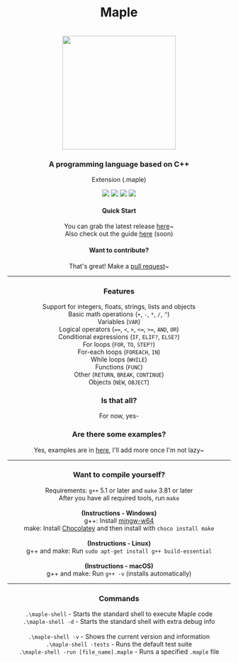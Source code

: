 <div align="center">

<h1 align="center">Maple</h1>
    <br />
        <img align="center" width="256" height="256" src="https://femboylamkas.please-fuck.me/yJTKni.png" />
    <br />
</div>

<div align="center">
    <h3>A programming language based on C++</h3>
    <p>Extension (.maple)</p>
    <div align="center">
        <img src="https://img.shields.io/github/workflow/status/LamkasDev/maple/run-tests" />
        <img src="https://img.shields.io/github/v/release/LamkasDev/maple" />
        <img src="https://img.shields.io/github/contributors/LamkasDev/maple" />
        <img src="https://img.shields.io/bitbucket/issues-raw/LamkasDev/maple" />
    </div>
</div>

<div align="center">
    <h4>Quick Start</h4>
    <p>
        You can grab the latest release <a href="https://github.com/LamkasDev/maple/releases">here</a>~<br />
        Also check out the guide <a href="https://github.com/LamkasDev/maple/wiki">here</a> (soon)
    </p>
    <h4>Want to contribute?</h4>
    <p>That's great! Make a <a href="https://github.com/LamkasDev/maple/pulls">pull request</a>~
</div>

<hr />

<div align="center">
    <h3>Features</h3>
    <p>
        Support for integers, floats, strings, lists and objects<br />
        Basic math operations (<code>+</code>, <code>-</code>, <code>*</code>, <code>/</code>, <code>^</code>)<br />
        Variables (<code>VAR</code>)<br />
        Logical operators (<code>==</code>, <code><</code>, <code>></code>, <code><=</code>, <code>>=</code>, <code>AND</code>, <code>OR</code>)<br />
        Conditional expressions (<code>IF</code>, <code>ELIF?</code>, <code>ELSE?</code>)<br />
        For loops (<code>FOR</code>, <code>TO</code>, <code>STEP?</code>)<br />
        For-each loops (<code>FOREACH</code>, <code>IN</code>)<br />
        While loops (<code>WHILE</code>)<br />
        Functions (<code>FUNC</code>)<br />
        Other (<code>RETURN</code>, <code>BREAK</code>, <code>CONTINUE</code>)<br />
        Objects (<code>NEW</code>, <code>OBJECT</code>)
    </p>
    <h3>Is that all?</h3>
    <p>
        For now, yes-
    </p>
    <h3>Are there some examples?</h3>
    <p>
        Yes, examples are in <a href="https://github.com/LamkasDev/maple/tree/master/samples">here</a>, I'll add more once I'm not lazy~
    </p>
</div>

<hr />

<div align="center">
    <h3>Want to compile yourself?</h3>
    <p>
        Requirements: <code>g++</code> 5.1 or later and <code>make</code> 3.81 or later<br />
        After you have all required tools, run <code>make</code><br /><br />
        <b>(Instructions - Windows)</b><br />
        g++: Install <a href="http://mingw-w64.org/doku.php">mingw-w64</a><br />
        make: Install <a href="https://chocolatey.org/install">Chocolatey</a> and then install with <code>choco install make</code><br /><br />
        <b>(Instructions - Linux)</b><br />
        g++ and make: Run <code>sudo apt-get install g++ build-essential</code><br /><br />
        <b>(Instructions - macOS)</b><br />
        g++ and make: Run <code>g++ -v</code> (installs automatically)<br />
    </p>
    <hr />
    <h3>Commands</h3>
    <p>
        <code>.\maple-shell</code> - Starts the standard shell to execute Maple code<br />
        <code>.\maple-shell -d</code> - Starts the standard shell with extra debug info<br /><br />
        <code>.\maple-shell -v</code> - Shows the current version and information<br />
        <code>.\maple-shell -tests</code> - Runs the default test suite<br />
        <code>.\maple-shell -run [file_name].maple</code> - Runs a specified <code>.maple</code> file
    </p>
</div>
